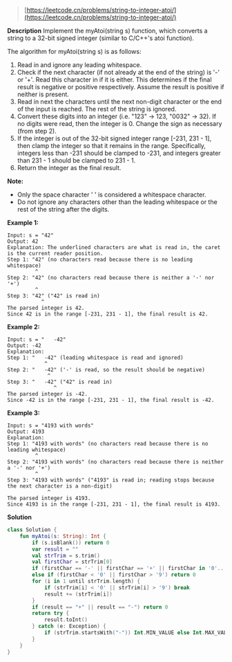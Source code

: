 > [https://leetcode.cn/problems/string-to-integer-atoi/](https://leetcode.cn/problems/string-to-integer-atoi/)

**Description**
Implement the myAtoi(string s) function, which converts a string to a 32-bit signed integer (similar to C/C++'s atoi function).

The algorithm for myAtoi(string s) is as follows:

1. Read in and ignore any leading whitespace.
2. Check if the next character (if not already at the end of the string) is '-' or '+'. Read this character in if it is either. This determines if the final result is negative or positive respectively. Assume the result is positive if neither is present.
3. Read in next the characters until the next non-digit character or the end of the input is reached. The rest of the string is ignored.
4. Convert these digits into an integer (i.e. "123" -> 123, "0032" -> 32). If no digits were read, then the integer is 0. Change the sign as necessary (from step 2).
5. If the integer is out of the 32-bit signed integer range [-231, 231 - 1], then clamp the integer so that it remains in the range. Specifically, integers less than -231 should be clamped to -231, and integers greater than 231 - 1 should be clamped to 231 - 1.
6. Return the integer as the final result.

**Note:**

- Only the space character ' ' is considered a whitespace character.
- Do not ignore any characters other than the leading whitespace or the rest of the string after the digits.

**Example 1:**
```text
Input: s = "42"
Output: 42
Explanation: The underlined characters are what is read in, the caret is the current reader position.
Step 1: "42" (no characters read because there is no leading whitespace)
         ^
Step 2: "42" (no characters read because there is neither a '-' nor '+')
         ^
Step 3: "42" ("42" is read in)
           ^
The parsed integer is 42.
Since 42 is in the range [-231, 231 - 1], the final result is 42.
```
**Example 2:**
```text
Input: s = "   -42"
Output: -42
Explanation:
Step 1: "   -42" (leading whitespace is read and ignored)
            ^
Step 2: "   -42" ('-' is read, so the result should be negative)
             ^
Step 3: "   -42" ("42" is read in)
               ^
The parsed integer is -42.
Since -42 is in the range [-231, 231 - 1], the final result is -42.
```
**Example 3:**
```text
Input: s = "4193 with words"
Output: 4193
Explanation:
Step 1: "4193 with words" (no characters read because there is no leading whitespace)
         ^
Step 2: "4193 with words" (no characters read because there is neither a '-' nor '+')
         ^
Step 3: "4193 with words" ("4193" is read in; reading stops because the next character is a non-digit)
             ^
The parsed integer is 4193.
Since 4193 is in the range [-231, 231 - 1], the final result is 4193.
```

**Solution**
```kotlin
class Solution {
    fun myAtoi(s: String): Int {
        if (s.isBlank()) return 0
        var result = ""
        val strTrim = s.trim()
        val firstChar = strTrim[0]
        if (firstChar == '-' || firstChar == '+' || firstChar in '0'..'9') result += firstChar
        else if (firstChar < '0' || firstChar > '9') return 0
        for (i in 1 until strTrim.length) {
            if (strTrim[i] < '0' || strTrim[i] > '9') break
            result += (strTrim[i])
        }
        if (result == "+" || result == "-") return 0
        return try {
            result.toInt()
        } catch (e: Exception) {
            if (strTrim.startsWith("-")) Int.MIN_VALUE else Int.MAX_VALUE
        }
    }
}
```